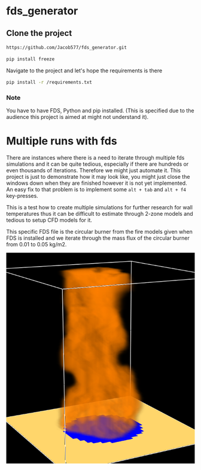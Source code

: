 # fds_generator

## Clone the project
```bash
https://github.com/Jacob577/fds_generator.git
```
```bash
pip install freeze
```
Navigate to the project and let's hope the requirements is there
```bash
pip install -r /requirements.txt
```

### Note
You have to have FDS, Python and pip installed. (This is specified due to the audience this project is aimed at might not understand it).


# Multiple runs with fds
There are instances where there is a need to iterate through multiple fds simulations and it can be quite tedious, especially if there are hundreds or even thousands of iterations. Therefore we might just automate it. This project is just to demonstrate how it may look like, you might just close the windows down when they are finished however it is not yet implemented. An easy fix to that problem is to implement some `alt + tab` and `alt + f4` key-presses.

This is a test how to create multiple simulations for further research for wall temperatures thus it can be difficult to estimate through 2-zone models and tedious to setup CFD models for it. 

This specific FDS file is the circular burner from the fire models given when FDS is installed and we iterate through the mass flux of the circular burner from 0.01 to 0.05 kg/m2.

![alt text](images/burner.png)
